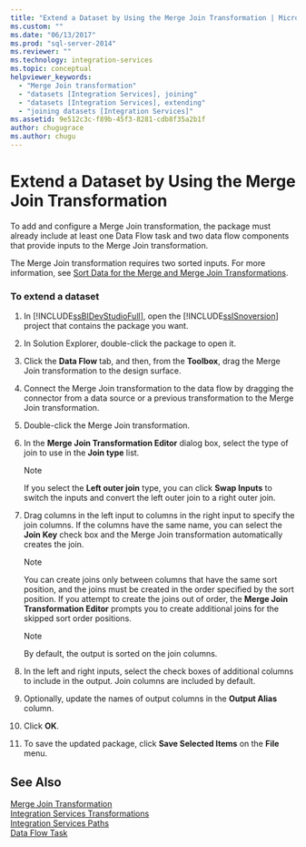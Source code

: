 ```yaml
---
title: "Extend a Dataset by Using the Merge Join Transformation | Microsoft Docs"
ms.custom: ""
ms.date: "06/13/2017"
ms.prod: "sql-server-2014"
ms.reviewer: ""
ms.technology: integration-services
ms.topic: conceptual
helpviewer_keywords: 
  - "Merge Join transformation"
  - "datasets [Integration Services], joining"
  - "datasets [Integration Services], extending"
  - "joining datasets [Integration Services]"
ms.assetid: 9e512c3c-f89b-45f3-8281-cdb8f35a2b1f
author: chugugrace
ms.author: chugu
---
```

# Extend a Dataset by Using the Merge Join Transformation
  To add and configure a Merge Join transformation, the package must already include at least one Data Flow task and two data flow components that provide inputs to the Merge Join transformation.  
  
 The Merge Join transformation requires two sorted inputs. For more information, see [Sort Data for the Merge and Merge Join Transformations](sort-data-for-the-merge-and-merge-join-transformations.md).  
  
### To extend a dataset  
  
1.  In [!INCLUDE[ssBIDevStudioFull](../../../includes/ssbidevstudiofull-md.md)], open the [!INCLUDE[ssISnoversion](../../../includes/ssisnoversion-md.md)] project that contains the package you want.  
  
2.  In Solution Explorer, double-click the package to open it.  
  
3.  Click the **Data Flow** tab, and then, from the **Toolbox**, drag the Merge Join transformation to the design surface.  
  
4.  Connect the Merge Join transformation to the data flow by dragging the connector from a data source or a previous transformation to the Merge Join transformation.  
  
5.  Double-click the Merge Join transformation.  
  
6.  In the **Merge Join Transformation Editor** dialog box, select the type of join to use in the **Join type** list.  
  
    > [!NOTE]  
    >  If you select the **Left outer join** type, you can click **Swap Inputs** to switch the inputs and convert the left outer join to a right outer join.  
  
7.  Drag columns in the left input to columns in the right input to specify the join columns. If the columns have the same name, you can select the **Join Key** check box and the Merge Join transformation automatically creates the join.  
  
    > [!NOTE]  
    >  You can create joins only between columns that have the same sort position, and the joins must be created in the order specified by the sort position. If you attempt to create the joins out of order, the **Merge Join Transformation Editor** prompts you to create additional joins for the skipped sort order positions.  
  
    > [!NOTE]  
    >  By default, the output is sorted on the join columns.  
  
8.  In the left and right inputs, select the check boxes of additional columns to include in the output. Join columns are included by default.  
  
9. Optionally, update the names of output columns in the **Output Alias** column.  
  
10. Click **OK**.  
  
11. To save the updated package, click **Save Selected Items** on the **File** menu.  
  
## See Also  
 [Merge Join Transformation](merge-join-transformation.md)   
 [Integration Services Transformations](integration-services-transformations.md)   
 [Integration Services Paths](../integration-services-paths.md)   
 [Data Flow Task](../../control-flow/data-flow-task.md)  
  
  
